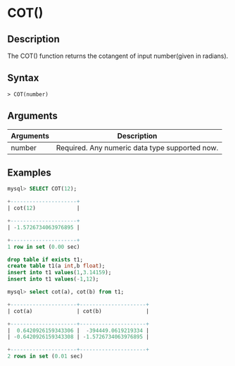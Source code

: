 # **COT()**

## **Description**

The COT() function returns the cotangent of input number(given in radians).

## **Syntax**

```
> COT(number)
```

## **Arguments**

|  Arguments   | Description  |
|  ----  | ----  |
| number | Required. Any numeric data type supported now. |

## **Examples**

```sql
mysql> SELECT COT(12);

+---------------------+
| cot(12)             |

+---------------------+
| -1.5726734063976895 |

+---------------------+
1 row in set (0.00 sec)
```

```sql
drop table if exists t1;
create table t1(a int,b float);
insert into t1 values(1,3.14159);
insert into t1 values(-1,12);

mysql> select cot(a), cot(b) from t1;

+---------------------+---------------------+
| cot(a)              | cot(b)              |

+---------------------+---------------------+
|  0.6420926159343306 |  -394449.0619219334 |
| -0.6420926159343308 | -1.5726734063976895 |

+---------------------+---------------------+
2 rows in set (0.01 sec)
```
